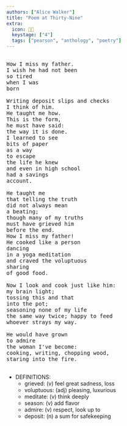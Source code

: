 ```yaml
---
authors: ["Alice Walker"]
title: "Poem at Thirty-Nine"
extra:
  icon: 👩‍🍳
  keystage: ["4"]
  tags: ["pearson", "anthology", "poetry"]
---
```


<pre class="language-pre">
    
How I miss my father.
I wish he had not been
so tired
when I was
born

Writing deposit slips and checks
I think of him.
He taught me how.
This is the form,
he must have said:
the way it is done.
I learned to see
bits of paper
as a way
to escape
the life he knew
and even in high school
had a savings
account.

He taught me
that telling the truth
did not always mean
a beating;
though many of my truths
must have grieved him
before the end.
How I miss my father!
He cooked like a person
dancing
in a yoga meditation
and craved the voluptuous
sharing
of good food.

Now I look and cook just like him:
my brain light;
tossing this and that
into the pot;
seasoning none of my life
the same way twice; happy to feed
whoever strays my way.

He would have grown
to admire
the woman I've become:
cooking, writing, chopping wood,
staring into the fire.

</pre>

- DEFINITIONS:
  - grieved: (v) feel great sadness, loss
  - voluptuous: (adj) pleasing, luxurious 
  - meditate: (v) think deeply 
  - season: (v) add flavor 
  - admire: (v) respect, look up to
  - deposit: (n) a sum for safekeeping
